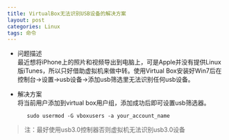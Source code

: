 ```yaml
---
title: VirtualBox无法识别USB设备的解决方案
layout: post
categories: Linux
tags: 命令
---
```


 - 问题描述  
 最近想将iPhone上的照片和视频导出到电脑上，可是Apple并没有提供Linux版iTunes，所以只好借助虚拟机来做中转。使用Virtual Box安装好Win7后在控制台->设置->usb设备->添加usb筛选里无法识别任何usb设备。  
	
 - 解决方案  
 将当前用户添加到virtual box用户组，添加成功后即可设置usb筛选器。
 
		  sudo usermod -G vboxusers -a your_account_name  
		  
 > 注：最好使用usb3.0控制器否则虚拟机无法识别usb3.0设备
